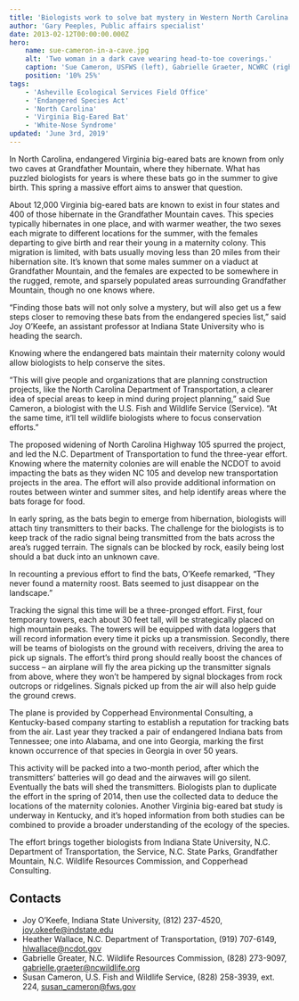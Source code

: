 ```yaml
---
title: 'Biologists work to solve bat mystery in Western North Carolina mountains'
author: 'Gary Peeples, Public affairs specialist'
date: 2013-02-12T00:00:00.000Z
hero:
    name: sue-cameron-in-a-cave.jpg
    alt: 'Two woman in a dark cave wearing head-to-toe coverings.'
    caption: 'Sue Cameron, USFWS (left), Gabrielle Graeter, NCWRC (right) checking a mine wall for bats. <a href="https://flic.kr/p/9nwr69">Photo</a> by Gary Peeples, USFWS.'
    position: '10% 25%'
tags:
    - 'Asheville Ecological Services Field Office'
    - 'Endangered Species Act'
    - 'North Carolina'
    - 'Virginia Big-Eared Bat'
    - 'White-Nose Syndrome'
updated: 'June 3rd, 2019'
---
```


In North Carolina, endangered Virginia big-eared bats are known from only two caves at Grandfather Mountain, where they hibernate. What has puzzled biologists for years is where these bats go in the summer to give birth. This spring a massive effort aims to answer that question.

About 12,000 Virginia big-eared bats are known to exist in four states and 400 of those hibernate in the Grandfather Mountain caves. This species typically hibernates in one place, and with warmer weather, the two sexes each migrate to different locations for the summer, with the females departing to give birth and rear their young in a maternity colony. This migration is limited, with bats usually moving less than 20 miles from their hibernation site. It’s known that some males summer on a viaduct at Grandfather Mountain, and the females are expected to be somewhere in the rugged, remote, and sparsely populated areas surrounding Grandfather Mountain, though no one knows where.

“Finding those bats will not only solve a mystery, but will also get us a few steps closer to removing these bats from the endangered species list,” said Joy O’Keefe, an assistant professor at Indiana State University who is heading the search.

Knowing where the endangered bats maintain their maternity colony would allow biologists to help conserve the sites.

“This will give people and organizations that are planning construction projects, like the North Carolina Department of Transportation, a clearer idea of special areas to keep in mind during project planning,” said Sue Cameron, a biologist with the U.S. Fish and Wildlife Service (Service). “At the same time, it’ll tell wildlife biologists where to focus conservation efforts.”

The proposed widening of North Carolina Highway 105 spurred the project, and led the N.C. Department of Transportation to fund the three-year effort. Knowing where the maternity colonies are will enable the NCDOT to avoid impacting the bats as they widen NC 105 and develop new transportation projects in the area. The effort will also provide additional information on routes between winter and summer sites, and help identify areas where the bats forage for food.

In early spring, as the bats begin to emerge from hibernation, biologists will attach tiny transmitters to their backs. The challenge for the biologists is to keep track of the radio signal being transmitted from the bats across the area’s rugged terrain. The signals can be blocked by rock, easily being lost should a bat duck into an unknown cave.

In recounting a previous effort to find the bats, O’Keefe remarked, “They never found a maternity roost. Bats seemed to just disappear on the landscape.”

Tracking the signal this time will be a three-pronged effort. First, four temporary towers, each about 30 feet tall, will be strategically placed on high mountain peaks. The towers will be equipped with data loggers that will record information every time it picks up a transmission. Secondly, there will be teams of biologists on the ground with receivers, driving the area to pick up signals. The effort’s third prong should really boost the chances of success – an airplane will fly the area picking up the transmitter signals from above, where they won’t be hampered by signal blockages from rock outcrops or ridgelines. Signals picked up from the air will also help guide the ground crews.

The plane is provided by Copperhead Environmental Consulting, a Kentucky-based company starting to establish a reputation for tracking bats from the air. Last year they tracked a pair of endangered Indiana bats from Tennessee; one into Alabama, and one into Georgia, marking the first known occurrence of that species in Georgia in over 50 years.

This activity will be packed into a two-month period, after which the transmitters’ batteries will go dead and the airwaves will go silent. Eventually the bats will shed the transmitters. Biologists plan to duplicate the effort in the spring of 2014, then use the collected data to deduce the locations of the maternity colonies. Another Virginia big-eared bat study is underway in Kentucky, and it’s hoped information from both studies can be combined to provide a broader understanding of the ecology of the species.

The effort brings together biologists from Indiana State University, N.C. Department of Transportation, the Service, N.C. State Parks, Grandfather Mountain, N.C. Wildlife Resources Commission, and Copperhead Consulting.

## Contacts

- Joy O’Keefe, Indiana State University, (812) 237-4520, [joy.okeefe@indstate.edu](mailto:joy.okeefe@indstate.edu)
- Heather Wallace, N.C. Department of Transportation, (919) 707-6149, [hlwallace@ncdot.gov](mailto:hlwallace@ncdot.gov)
- Gabrielle Greater, N.C. Wildlife Resources Commission, (828) 273-9097, [gabrielle.graeter@ncwildlife.org](mailto:gabrielle.graeter@ncwildlife.org)
- Susan Cameron, U.S. Fish and Wildlife Service, (828) 258-3939, ext. 224, [susan_cameron@fws.gov](mailto:susan_cameron@fws.gov)